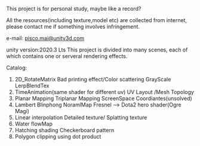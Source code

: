 This project is for personal study, maybe like a record? 

All the resources(including texture,model etc) are collected from internet, please contact me if something involves infringement.

e-mail: pisco.mai@unity3d.com

unity version:2020.3 Lts
This project is divided into many scenes, each of which contains one or serveral rendering effects.

Catalog:
1.	2D_RotateMatrix		Bad printing effect/Color scattering		GrayScale		LerpBlendTex
2.	TimeAnimation(same shader for different uv)		UV Layout /Mesh Topology		
3.	Planar Mapping		Triplanar Mapping		ScreenSpace Coordiantes(unsolved)
4. 	Lambert		Blinphong		NoramlMap		Fresnel -->		Dota2 hero shader(Ogre Magi)
5.	Linear interpolation		Detailed texture/ Splatting texture
6.  Water flowMap 
7. 	Hatching shading		Checkerboard pattern
8.	Polygon clipping using dot product

